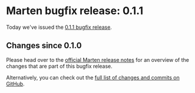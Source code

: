 # Marten bugfix release: 0.1.1

Today we've issued the [0.1.1 bugfix release](https://martenframework.com/docs/the-marten-project/release-notes/0.1.1).

## Changes since 0.1.0

Please head over to the [official Marten release notes](https://martenframework.com/docs/the-marten-project/release-notes/0.1.1) for an overview of the changes that are part of this bugfix release.

Alternatively, you can check out the [full list of changes and commits on GitHub](https://github.com/martenframework/marten/compare/v0.1.0...v0.1.1).
